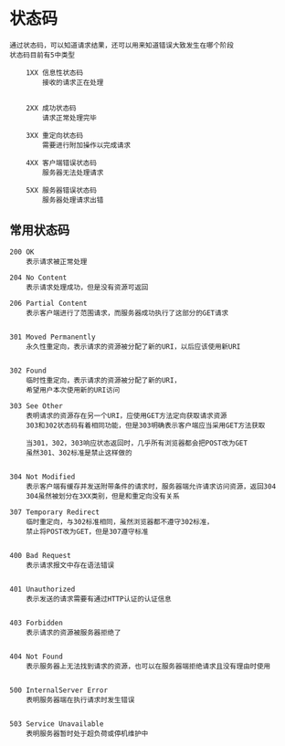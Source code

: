 # 状态码
    通过状态码，可以知道请求结果，还可以用来知道错误大致发生在哪个阶段
    状态码目前有5中类型

        1XX 信息性状态码
            接收的请求正在处理
        

        2XX 成功状态码
            请求正常处理完毕
        
        3XX 重定向状态码
            需要进行附加操作以完成请求
        
        4XX 客户端错误状态码
            服务器无法处理请求
        
        5XX 服务器错误状态码
            服务器处理请求出错

## 常用状态码

    200 OK
        表示请求被正常处理

    204 No Content
        表示请求处理成功，但是没有资源可返回
    
    206 Partial Content
        表示客户端进行了范围请求，而服务器成功执行了这部分的GET请求
    

    301 Moved Permanently
        永久性重定向，表示请求的资源被分配了新的URI，以后应该使用新URI

    
    302 Found
        临时性重定向，表示请求的资源被分配了新的URI，
        希望用户本次使用新的URI访问

    303 See Other
        表明请求的资源存在另一个URI，应使用GET方法定向获取请求资源
        303和302状态码有着相同功能，但是303明确表示客户端应当采用GET方法获取
    
        当301，302，303响应状态返回时，几乎所有浏览器都会把POST改为GET
        虽然301、302标准是禁止这样做的


    304 Not Modified
        表示客户端有缓存并发送附带条件的请求时，服务器端允许请求访问资源，返回304
        304虽然被划分在3XX类别，但是和重定向没有关系
    
    307 Temporary Redirect
        临时重定向，与302标准相同，虽然浏览器都不遵守302标准，
        禁止将POST改为GET，但是307遵守标准

    
    400 Bad Request
        表示请求报文中存在语法错误

    
    401 Unauthorized
        表示发送的请求需要有通过HTTP认证的认证信息

    
    403 Forbidden
        表示请求的资源被服务器拒绝了
    

    404 Not Found
        表示服务器上无法找到请求的资源，也可以在服务器端拒绝请求且没有理由时使用

    
    500 InternalServer Error
        表明服务器端在执行请求时发生错误
    
    
    503 Service Unavailable
        表明服务器暂时处于超负荷或停机维护中
        
    